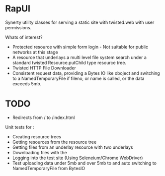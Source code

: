 # RapUI
Synerty utility classes for serving a static site with twisted.web with user permissions.

Whats of interest?

* Protected resource with simple form login - Not suitable for public networks at this
stage
* A resource that underlays a multi level file system search under a standard twisted
Resource.putChild type resource tree.
* Twisted HTTP File Downloader
* Consistent request data, providing a Bytes IO like oboject and switching to a
NamedTemporaryFile if fileno, or name is called, or the data exceeds 5mb.

# TODO

* Redirects from / to /index.html

Unit tests for :
* Creating resource trees
* Getting resources from the resource tree
* Getting files from an underlay resource with two underlays
* Downloading files with the 
* Logging into the test site (Using Seleneium/Chrome WebDriver)
* Test uploading data under 5mb and over 5mb to and auto switching to NamedTemporaryFile
from BytesIO
